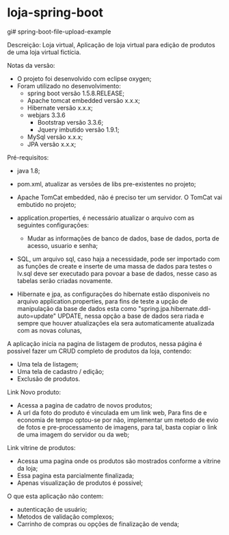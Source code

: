 # loja-spring-boot
gi# spring-boot-file-upload-example

Descreição: Loja virtual,
Aplicação de loja virtual para edição de produtos de uma loja virtual fictícia.

Notas da versão:
 - O projeto foi desenvolvido com eclipse oxygen;
 - Foram utilizado no desenvolvimento:
	- spring boot versão 1.5.8.RELEASE;
	- Apache tomcat embedded versão x.x.x;
	- Hibernate versão x.x.x;
	- webjars 3.3.6
		- Bootstrap versão 3.3.6;
		- Jquery imbutido versão 1.9.1;
	- MySql versão x.x.x;
	- JPA versão x.x.x;
	

Pré-requisitos:
 - java 1.8;
 - pom.xml, atualizar as versões de libs pre-existentes no projeto;
 - Apache TomCat embedded, não é preciso ter um servidor. O TomCat vai embutido no projeto;
 - application.properties, é necessário atualizar o arquivo com as seguintes configurações:
	- Mudar as informações de banco de dados, base de dados, porta de acesso, usuario e senha;	

 - SQL, um arquivo sql, caso haja a necessidade, pode ser importado com as funções de create e inserte
	de uma massa de dados para testes o lv.sql deve ser executado para
	povoar a base de dados, nesse caso as tabelas serão criadas novamente.

 - Hibernate e jpa, as configurações do hibernate estão disponiveis no arquivo application.properties,
	para fins de teste a upção de manipulação da base de dados esta como "spring.jpa.hibernate.ddl-auto=update"
	UPDATE, nessa opção a base de dados sera riada e sempre que houver atualizações ela sera automaticamente
	atualizada com as novas colunas,  

A aplicação inicia na pagina de listagem de produtos,
nessa página é possivel fazer um CRUD completo de produtos da loja,
contendo:
 - Uma tela de listagem;
 - Uma tela de cadastro / edição;
 - Exclusão de produtos.


Link Novo produto:
 - Acessa a pagina de cadatro de novos produtos;
 - A url da foto do produto é vinculada em um link web,
	Para fins de e economia de tempo optou-se por não,
	implementar um metodo de evio de fotos e pre-processamento de imagens,
	para tal, basta copiar o link de uma imagem do servidor ou da web;

Link vitrine de produtos:
 - Acessa uma pagina onde os produtos são mostrados conforme a vitrine da loja;
 - Essa pagina esta parcialmente finalizada;
 - Apenas visualização de produtos é possivel;


O que esta aplicação não contem:
 - autenticação de usuário;
 - Metodos de validação complexos;
 - Carrinho de compras ou opções de finalização de venda;

